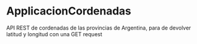 # ApplicacionCordenadas
API REST de cordenadas de las provincias de Argentina, para de devolver latitud y longitud con una GET request
